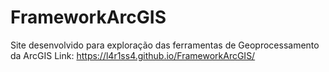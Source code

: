# FrameworkArcGIS

Site desenvolvido para exploração das ferramentas de Geoprocessamento da ArcGIS
Link: https://l4r1ss4.github.io/FrameworkArcGIS/
